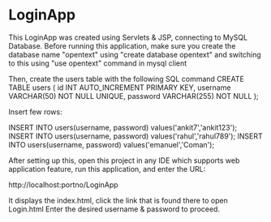# LoginApp

This LoginApp was created using Servlets & JSP, connecting to MySQL Database.
Before running this application, make sure you create the database name "opentext" using "create database opentext" and switching to this using "use opentext" command in mysql client

Then, create the users table with the following SQL command
CREATE TABLE users (
    id INT AUTO_INCREMENT PRIMARY KEY,
    username VARCHAR(50) NOT NULL UNIQUE,
    password VARCHAR(255) NOT NULL
);

Insert few rows:

INSERT INTO users(username, password) values('ankit7','ankit123');
INSERT INTO users(username, password) values('rahul','rahul789');
INSERT INTO users(username, password) values('emanuel','Coman');

After setting up this, open this project in any IDE which supports web application feature, run this application, and enter the URL:

http://localhost:portno/LoginApp

It displays the index.html, click the link that is found there to open Login.html
Enter the desired username & password to proceed.
